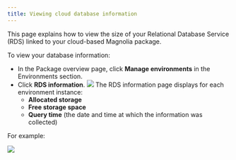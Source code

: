 ```yaml
---
title: Viewing cloud database information
---
```


This page explains how to view the size of your Relational Database
Service (RDS) linked to your cloud-based Magnolia package.

To view your database information:

-   In the Package overview page, click **Manage environments** in the
    Environments section.
-   Click **RDS information**.
    ![](/assets/cloud/cloud-rds-info-action.png)
    The RDS information page displays for each environment instance:
    -   **Allocated storage**
    -   **Free storage space**
    -   **Query time** (the date and time at which the information was
        collected)

For example:

![](/assets/cloud/cloud-rds-info-page.png)

<!-- 
```{=html}
<!-- Original Confluence content:

<p>This page explains how to view the size of your&nbsp;Relational Database Service (RDS) linked to your cloud-based Magnolia package.&nbsp;</p><ac:structured-macro ac:name="html-wrap" ac:schema-version="1" ac:macro-id="3af23fd3-2e30-44b3-8277-2c72ac2d072b"><ac:parameter ac:name="align">right</ac:parameter><ac:parameter ac:name="class">menu</ac:parameter><ac:parameter ac:name="atlassian-macro-output-type">INLINE</ac:parameter><ac:rich-text-body><p>Related topics:</p><ul><li><ac:link><ri:page ri:content-title="Cockpit" /></ac:link></li></ul></ac:rich-text-body></ac:structured-macro><p>To view your database information:</p><ul><li>In the Package overview page, click <strong>Manage environments</strong> in the Environments section.</li><li>Click <strong>RDS information</strong>.<br /><ac:image ac:width="450"><ri:attachment ri:filename="cloud-rds-info-action.png" /></ac:image><br />The RDS information page displays for each environment instance:<ul><li><strong>Allocated storage</strong></li><li><strong>Free storage space</strong></li><li><strong>Query time</strong> (the date and time at which the information was collected)</li></ul></li></ul><p>For example:</p><p><ac:image ac:width="600"><ri:attachment ri:filename="cloud-rds-info-page.png" /></ac:image></p><p><br /></p>

-->
